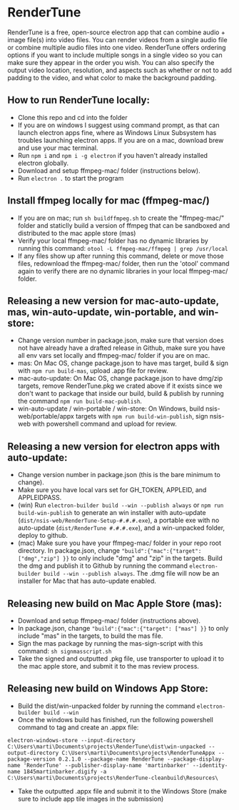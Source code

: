 # RenderTune
RenderTune is a free, open-source electron app that can combine audio + image file(s) into video files. You can render videos from a single audio file or combine multiple audio files into one video. RenderTune offers ordering options if you want to include multiple songs in a single video so you can make sure they appear in the order you wish. You can also specify the output video location, resolution, and aspects such as whether or not to add padding to the video, and what color to make the background padding.

## How to run RenderTune locally:
- Clone this repo and cd into the folder
- If you are on windows I suggest using command prompt, as that can launch electron apps fine, where as Windows Linux Subsystem has troubles launching electron apps. If you are on a mac, download brew and use your mac terminal.
- Run `npm i` and `npm i -g electron` if you haven't already installed electron globally.
- Download and setup ffmpeg-mac/ folder (instructions below).
- Run `electron .` to start the program

## Install ffmpeg locally for mac (ffmpeg-mac/)
- If you are on mac; run `sh buildffmpeg.sh` to create the "ffmpeg-mac/" folder and staticlly build a version of ffmpeg that can be sandboxed and distributed to the mac apple store (mas)
- Verify your local ffmpeg-mac/ folder has no dynamic libraries by running this command: `otool -L ffmpeg-mac/ffmpeg | grep /usr/local`
- If any files show up after running this command, delete or move those files, redownload the ffmpeg-mac/ folder, then run the 'otool' command again to verify there are no dynamic libraries in your local ffmpeg-mac/ folder. 

## Releasing a new version for mac-auto-update, mas, win-auto-update, win-portable, and win-store:
- Change version number in package.json, make sure that version does not have already have a drafted release in Github, make sure you have all env vars set locally and ffmpeg-mac/ folder if you are on mac.
- mas: On Mac OS, change package.json to have mas target, build & sign with `npm run build-mas`, upload .app file for review.
- mac-auto-update: On Mac OS, change package.json to have dmg/zip targets, remove RenderTune.pkg we crated above if it exists since we don't want to package that inside our build, build & publish by running the command `npm run build-mac-publish`.
- win-auto-update / win-portable / win-store: On Windows, build nsis-web/portable/appx targets with `npm run build-win-publish`, sign nsis-web with powershell command and upload for review.

## Releasing a new version for electron apps with auto-update:
- Change version number in package.json (this is the bare minimum to change).
- Make sure you have local vars set for GH_TOKEN, APPLEID, and APPLEIDPASS.
- (win) Run `electron-builder build --win --publish always` or `npm run build-win-publish` to generate an win installer with auto-update (`dist/nsis-web/RenderTune-Setup-#.#.#.exe`), a portable exe with no auto-update (`dist/RenderTune #.#.#.exe`), and a win-unpacked folder, deploy to github.
- (mac) Make sure you have your ffmpeg-mac/ folder in your repo root directory. In package.json, change `"build":{"mac":{"target": ["dmg","zip"] }}` to  only include "dmg" and "zip" in the targets. Build the dmg and publish it to Github by running the command `electron-builder build --win --publish always`. The .dmg file will now be an installer for Mac that has auto-update enabled.

## Releasing new build on Mac Apple Store (mas):
- Download and setup ffmpeg-mac/ folder (instructions above).
- In package.json, change `"build":{"mac":{"target": ["mas"] }}` to only include "mas" in the targets, to build the mas file.
- Sign the mas package by running the mas-sign-script with this command: `sh signmasscript.sh`
- Take the signed and outputted .pkg file, use transporter to upload it to the mac apple store, and submit it to the mas review process.

## Releasing new build on Windows App Store:
- Build the dist/win-unpacked folder by running the command `electron-builder build --win`
- Once the windows build has finished, run the following powershell command to tag and create an .appx file:
```
electron-windows-store --input-directory C:\Users\marti\Documents\projects\RenderTune\dist\win-unpacked --output-directory C:\Users\marti\Documents\projects\RenderTuneAppx --package-version 0.2.1.0 --package-name RenderTune --package-display-name 'RenderTune' --publisher-display-name 'martinbarker' --identity-name 1845martinbarker.digify -a C:\Users\marti\Documents\projects\RenderTune-cleanbuild\Resources\
```
- Take the outputted .appx file and submit it to the Windows Store (make sure to include app tile images in the submission)
